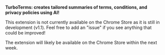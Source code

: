 **TurboTerms: creates tailored summaries of terms, conditions, and privacy policies using AI!**

This extension is not currently available on the Chrome Store as it is still in development (v1.1). Feel free to add an "issue" if you see anything that could be improved! 

The extension will likely be available on the Chrome Store within the next week.
